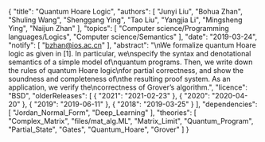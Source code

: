 {
    "title": "Quantum Hoare Logic",
    "authors": [
        "Junyi Liu",
        "Bohua Zhan",
        "Shuling Wang",
        "Shenggang Ying",
        "Tao Liu",
        "Yangjia Li",
        "Mingsheng Ying",
        "Naijun Zhan"
    ],
    "topics": [
        "Computer science/Programming languages/Logics",
        "Computer science/Semantics"
    ],
    "date": "2019-03-24",
    "notify": [
        "bzhan@ios.ac.cn"
    ],
    "abstract": "\nWe formalize quantum Hoare logic as given in [1]. In particular, we\nspecify the syntax and denotational semantics of a simple model of\nquantum programs. Then, we write down the rules of quantum Hoare logic\nfor partial correctness, and show the soundness and completeness of\nthe resulting proof system. As an application, we verify the\ncorrectness of Grover’s algorithm.",
    "licence": "BSD",
    "olderReleases": [
        {
            "2021": "2021-02-23"
        },
        {
            "2020": "2020-04-20"
        },
        {
            "2019": "2019-06-11"
        },
        {
            "2018": "2019-03-25"
        }
    ],
    "dependencies": [
        "Jordan_Normal_Form",
        "Deep_Learning"
    ],
    "theories": [
        "Complex_Matrix",
        "files/mat_alg.ML",
        "Matrix_Limit",
        "Quantum_Program",
        "Partial_State",
        "Gates",
        "Quantum_Hoare",
        "Grover"
    ]
}